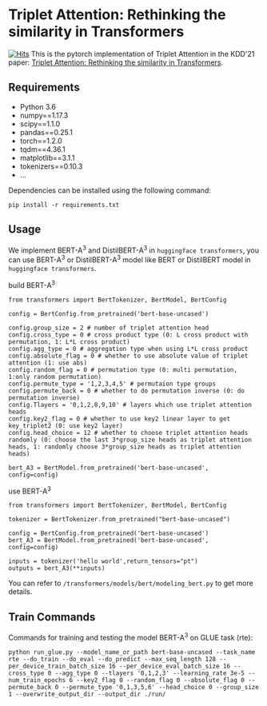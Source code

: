 # Triplet Attention: Rethinking the similarity in Transformers

[![Hits](https://hits.seeyoufarm.com/api/count/incr/badge.svg?url=https%3A%2F%2Fgithub.com%2Fzhouhaoyi%2FTripletAttention&count_bg=%2379C83D&title_bg=%23555555&icon=&icon_color=%23E7E7E7&title=hits&edge_flat=false)](https://hits.seeyoufarm.com) This is the pytorch implementation of Triplet Attention in the KDD'21 paper: [Triplet Attention: Rethinking the similarity in Transformers](https://dl.acm.org/doi/abs/10.1145/3447548.3467241).


## Requirements
+ Python 3.6
+ numpy==1.17.3
+ scipy==1.1.0
+ pandas==0.25.1
+ torch==1.2.0
+ tqdm==4.36.1
+ matplotlib==3.1.1
+ tokenizers==0.10.3
+ ...

Dependencies can be installed using the following command:

```
pip install -r requirements.txt
```

## Usage
We implement BERT-A<sup>3</sup> and DistilBERT-A<sup>3</sup> in `huggingface transformers`, you can use BERT-A<sup>3</sup> or DistilBERT-A<sup>3</sup> model like BERT or DistilBERT model in `huggingface transformers`.

build BERT-A<sup>3</sup>

```
from transformers import BertTokenizer, BertModel, BertConfig

config = BertConfig.from_pretrained('bert-base-uncased')

config.group_size = 2 # number of triplet attention head
config.cross_type = 0 # cross product type (0: L cross product with permutation, 1: L*L cross product)
config.agg_type = 0 # aggregation type when using L*L cross product
config.absolute_flag = 0 # whether to use absolute value of triplet attention (1: use abs)
config.random_flag = 0 # permutation type (0: multi permutation, 1:only random permutation)
config.permute_type = '1,2,3,4,5' # permutaion type groups
config.permute_back = 0 # whether to do permutation inverse (0: do permutation inverse)
config.Tlayers = '0,1,2,8,9,10' # layers which use triplet attention heads
config.key2_flag = 0 # whether to use key2 linear layer to get key_triplet2 (0: use key2 layer)
config.head_choice = 12 # whether to choose triplet attention heads randomly (0: choose the last 3*group_size heads as triplet attention heads, 1: randomly choose 3*group_size heads as triplet attention heads)

bert_A3 = BertModel.from_pretrained('bert-base-uncased', config=config)
```

use BERT-A<sup>3</sup>

```
from transformers import BertTokenizer, BertModel, BertConfig

tokenizer = BertTokenizer.from_pretrained("bert-base-uncased")

config = BertConfig.from_pretrained('bert-base-uncased')
bert_A3 = BertModel.from_pretrained('bert-base-uncased', config=config)

inputs = tokenizer('hello world',return_tensors="pt")
outputs = bert_A3(**inputs)
```

You can refer to `/transformers/models/bert/modeling_bert.py` to get more details.


## Train Commands
Commands for training and testing the model BERT-A<sup>3</sup> on GLUE task (rte):

```
python run_glue.py --model_name_or_path bert-base-uncased --task_name rte --do_train --do_eval --do_predict --max_seq_length 128 --per_device_train_batch_size 16 --per_device_eval_batch_size 16 --cross_type 0 --agg_type 0 --tlayers '0,1,2,3' --learning_rate 3e-5 --num_train_epochs 6 --key2_flag 0 --random_flag 0 --absolute_flag 0 --permute_back 0 --permute_type '0,1,3,5,6' --head_choice 0 --group_size 1 --overwrite_output_dir --output_dir ./run/
```
